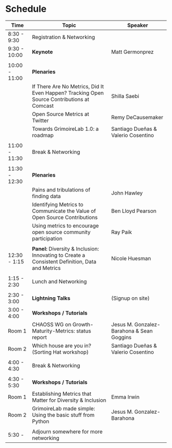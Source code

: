 # Schedule

| Time          | Topic                                                                                            | Speaker                                   |
|---------------|--------------------------------------------------------------------------------------------------|-------------------------------------------|
| 8:30 - 9:30   | Registration & Networking                                                                        |                                           |
| 9:30 - 10:00  | **Keynote**                                                                                      | Matt Germonprez                           |
|               |                                                                                                  |                                           |
| 10:00 - 11:00 | **Plenaries**                                                                                    |                                           |
|               | If There Are No Metrics, Did It Even Happen? Tracking Open Source Contributions at Comcast       | Shilla Saebi                              |
|               | Open Source Metrics at Twitter                                                                   | Remy DeCausemaker                         |
|               | Towards GrimoireLab 1.0: a roadmap                                                               | Santiago Dueñas & Valerio Cosentino       |
|               |                                                                                                  |                                           |
| 11:00 - 11:30 | Break & Networking                                                                               |                                           |
|               |                                                                                                  |                                           |
| 11:30 - 12:30 | **Plenaries**                                                                                    |                                           |
|               | Pains and tribulations of finding data                                                           | John Hawley                               |
|               | Identifying Metrics to Communicate the Value of Open Source Contributions                        | Ben Lloyd Pearson                         |
|               | Using metrics to encourage open source community participation                                   | Ray Paik                                  |
|               |                                                                                                  |                                           |
| 12:30 - 1:15  | **Panel:** Diversity & Inclusion: Innovating to Create a Consistent Definition, Data and Metrics | Nicole Huesman                            |
|               |                                                                                                  |                                           |
| 1:15 - 2:30   | Lunch and Networking                                                                             |                                           |
|               |                                                                                                  |                                           |
| 2:30 - 3:00   | **Lightning Talks**                                                                              | (Signup on site)                          |
| 3:00 - 4:00   | **Workshops / Tutorials**                                                                        |                                           |
| Room 1        | CHAOSS WG on Growth-Maturity-Metrics: status report                                              | Jesus M. Gonzalez-Barahona & Sean Goggins |
| Room 2        | Which house are you in? (Sorting Hat workshop)                                                   | Santiago Dueñas & Valerio Cosentino       |
|               |                                                                                                  |                                           |
| 4:00 - 4:30   | Break & Networking                                                                               |                                           |
|               |                                                                                                  |                                           |
| 4:30 - 5:30   | **Workshops / Tutorials**                                                                        |                                           |
| Room 1        | Establishing Metrics that Matter for Diversity & Inclusion                                       | Emma Irwin                                |
| Room 2        | GrimoireLab made simple: Using the basic stuff from Python                                       | Jesus M. Gonzalez-Barahona                |
|               |                                                                                                  |                                           |
| 5:30 -        | Adjourn somewhere for more networking                                                            |                                           |
